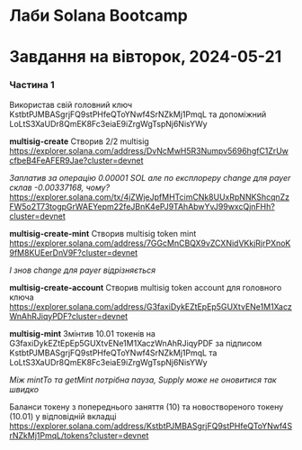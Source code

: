 # Лаби Solana Bootcamp

# Завдання на вівторок, 2024-05-21

### Частина 1

Використав свій головний ключ KstbtPJMBASgrjFQ9stPHfeQToYNwf4SrNZkMj1PmqL та допоміжний LoLtS3XaUDr8QmEK8Fc3eiaE9iZrgWgTspNj6NisYWy

**multisig-create**
Створив 2/2 multisig
https://explorer.solana.com/address/DvNcMwH5R3Numpv5696hgfC1ZrUwcfbeB4FeAFER9Jae?cluster=devnet

*Заплатив за операцію 0.00001 SOL але по експлореру change для payer склав -0.00337168, чому?*
https://explorer.solana.com/tx/4jZWjeJpfMHTcimCNk8UUxRpNNKShcqnZzFW5o2T73togpGrWAEYepm22feJBnK4ePJ9TAhAbwYvJ99wxcQjnFHh?cluster=devnet

**multisig-create-mint**
Створив multisig token mint
https://explorer.solana.com/address/7GGcMnCBQX9vZCXNidVKkjRjrPXnoK9fM8KUEerDnV9F?cluster=devnet

*І знов change для payer відрізняється*

**multisig-create-account**
Створив multisig token account для головного ключа
https://explorer.solana.com/address/G3faxiDykEZtEpEp5GUXtvENe1M1XaczWnAhRJiqyPDF?cluster=devnet

**multisig-mint**
Змінтив 10.01 токенів на G3faxiDykEZtEpEp5GUXtvENe1M1XaczWnAhRJiqyPDF за підписом KstbtPJMBASgrjFQ9stPHfeQToYNwf4SrNZkMj1PmqL та LoLtS3XaUDr8QmEK8Fc3eiaE9iZrgWgTspNj6NisYWy

*Між mintTo та getMint потрібна пауза, Supply може не оновитися так швидко*

Баланси токену з попереднього заняття (10) та новоствореного токену (10.01) у відповідній вкладці
https://explorer.solana.com/address/KstbtPJMBASgrjFQ9stPHfeQToYNwf4SrNZkMj1PmqL/tokens?cluster=devnet
